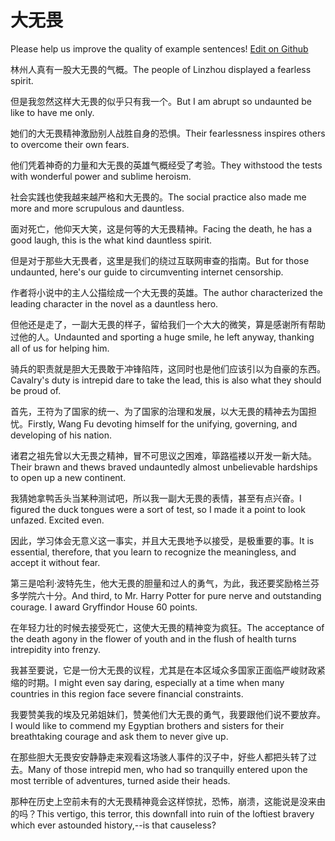 # 大无畏

Please help us improve the quality of example sentences! [Edit on Github](https://github.com/jiyushe/jiyu-example-sentence-source/blob/main/chinese/dawuwei.md)

<p><span class="chinese">林州人真有一股大无畏的气概。</span><span class="english">The people of Linzhou displayed a fearless spirit.</span></p>

<p><span class="chinese">但是我忽然这样大无畏的似乎只有我一个。</span><span class="english">But I am abrupt so undaunted be like to have me only.</span></p>

<p><span class="chinese">她们的大无畏精神激励别人战胜自身的恐惧。</span><span class="english">Their fearlessness inspires others to overcome their own fears.</span></p>

<p><span class="chinese">他们凭着神奇的力量和大无畏的英雄气概经受了考验。</span><span class="english">They withstood the tests with wonderful power and sublime heroism.</span></p>

<p><span class="chinese">社会实践也使我越来越严格和大无畏的。</span><span class="english">The social practice also made me more and more scrupulous and dauntless.</span></p>

<p><span class="chinese">面对死亡，他仰天大笑，这是何等的大无畏精神。</span><span class="english">Facing the death, he has a good laugh, this is the what kind dauntless spirit.</span></p>

<p><span class="chinese">但是对于那些大无畏者，这里是我们的绕过互联网审查的指南。</span><span class="english">But for those undaunted, here's our guide to circumventing internet censorship.</span></p>

<p><span class="chinese">作者将小说中的主人公描绘成一个大无畏的英雄。</span><span class="english">The author characterized the leading character in the novel as a dauntless hero.</span></p>

<p><span class="chinese">但他还是走了，一副大无畏的样子，留给我们一个大大的微笑，算是感谢所有帮助过他的人。</span><span class="english">Undaunted and sporting a huge smile, he left anyway, thanking all of us for helping him.</span></p>

<p><span class="chinese">骑兵的职责就是胆大无畏敢于冲锋陷阵，这同时也是他们应该引以为自豪的东西。</span><span class="english">Cavalry's duty is intrepid dare to take the lead, this is also what they should be proud of.</span></p>

<p><span class="chinese">首先，王符为了国家的统一、为了国家的治理和发展，以大无畏的精神去为国担忧。</span><span class="english">Firstly, Wang Fu devoting himself for the unifying, governing, and developing of his nation.</span></p>

<p><span class="chinese">诸君之祖先曾以大无畏之精神，冒不可思议之困难，筚路褴褛以开发一新大陆。</span><span class="english">Their brawn and thews braved undauntedly almost unbelievable hardships to open up a new continent.</span></p>

<p><span class="chinese">我猜她拿鸭舌头当某种测试吧，所以我一副大无畏的表情，甚至有点兴奋。</span><span class="english">I figured the duck tongues were a sort of test, so I made it a point to look unfazed. Excited even.</span></p>

<p><span class="chinese">因此，学习体会无意义这一事实，并且大无畏地予以接受，是极重要的事。</span><span class="english">It is essential, therefore, that you learn to recognize the meaningless, and accept it without fear.</span></p>

<p><span class="chinese">第三是哈利·波特先生，他大无畏的胆量和过人的勇气，为此，我还要奖励格兰芬多学院六十分。</span><span class="english">And third, to Mr. Harry Potter for pure nerve and outstanding courage. I award Gryffindor House 60 points.</span></p>

<p><span class="chinese">在年轻力壮的时候去接受死亡，这使大无畏的精神变为疯狂。</span><span class="english">The acceptance of the death agony in the flower of youth and in the flush of health turns intrepidity into frenzy.</span></p>

<p><span class="chinese">我甚至要说，它是一份大无畏的议程，尤其是在本区域众多国家正面临严峻财政紧缩的时期。</span><span class="english">I might even say daring, especially at a time when many countries in this region face severe financial constraints.</span></p>

<p><span class="chinese">我要赞美我的埃及兄弟姐妹们，赞美他们大无畏的勇气，我要跟他们说不要放弃。</span><span class="english">I would like to commend my Egyptian brothers and sisters for their breathtaking courage and ask them to never give up.</span></p>

<p><span class="chinese">在那些胆大无畏安安静静走来观看这场骇人事件的汉子中，好些人都把头转了过去。</span><span class="english">Many of those intrepid men, who had so tranquilly entered upon the most terrible of adventures, turned aside their heads.</span></p>

<p><span class="chinese">那种在历史上空前未有的大无畏精神竟会这样惊扰，恐怖，崩溃，这能说是没来由的吗？</span><span class="english">This vertigo, this terror, this downfall into ruin of the loftiest bravery which ever astounded history,--is that causeless?</span></p>

